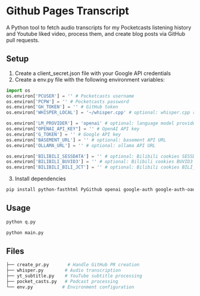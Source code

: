 # Github Pages Transcript

A Python tool to fetch audio transcripts for my Pocketcasts listening history and Youtube liked video, process them, and create blog posts via GitHub pull requests.

## Setup

1. Create a client_secret.json file with your Google API credentials
2. Create a env.py file with the following environment variables:

```python
import os
os.environ['PCUSER'] = '' # Pocketcasts username
os.environ['PCPW'] = '' # Pocketcasts password
os.environ['GH_TOKEN'] = '' # GitHub token
os.environ['WHISPER_LOCAL'] = '~/whisper.cpp' # optional: whisper.cpp repo path

os.environ['LM_PROVIDER'] = 'openai' # optional: language model provider. openai|google|ollama|basement
os.environ["OPENAI_API_KEY"] = '' # OpenAI API key
os.environ['G_TOKEN'] = '' # Google API key
os.environ['BASEMENT_URL'] = '' # optional: basement API URL
os.environ['OLLAMA_URL'] = '' # optional: ollama API URL

os.environ['BILIBILI_SESSDATA'] = '' # optional: Bilibili cookies SESSDATA
os.environ['BILIBILI_BUVID3'] = '' # optional: Bilibili cookies BUVID3
os.environ['BILIBILI_BILI_JCT'] = '' # optional: Bilibili cookies BILI_JCT
```

3. Install dependencies

```sh
pip install python-fasthtml PyGithub openai google-auth google-auth-oauthlib google-auth-httplib2 google-api-python-client youtube-transcript-api boto3
```

## Usage

```sh
python q.py
```

```sh
python main.py
```

## Files

```sh
├── create_pr.py       # Handle GitHub PR creation
├── whisper.py        # Audio transcription
├── yt_subtitle.py    # YouTube subtitle processing
├── pocket_casts.py   # Podcast processing
└── env.py           # Environment configuration
```
